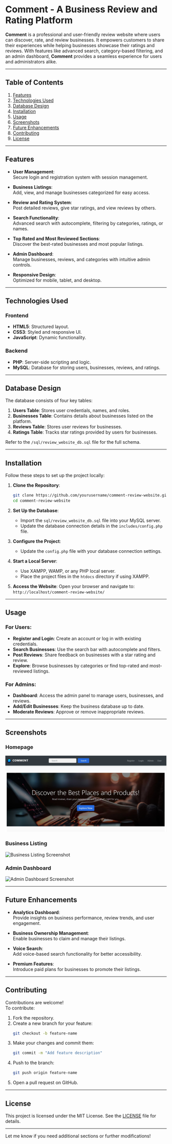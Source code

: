 # **Comment - A Business Review and Rating Platform**

**Comment** is a professional and user-friendly review website where users can discover, rate, and review businesses. It empowers customers to share their experiences while helping businesses showcase their ratings and reviews. With features like advanced search, category-based filtering, and an admin dashboard, **Comment** provides a seamless experience for users and administrators alike.

---

## **Table of Contents**

1. [Features](#features)  
2. [Technologies Used](#technologies-used)  
3. [Database Design](#database-design)  
4. [Installation](#installation)  
5. [Usage](#usage)  
6. [Screenshots](#screenshots)  
7. [Future Enhancements](#future-enhancements)  
8. [Contributing](#contributing)  
9. [License](#license)

---

## **Features**

- **User Management**:  
  Secure login and registration system with session management.  

- **Business Listings**:  
  Add, view, and manage businesses categorized for easy access.  

- **Review and Rating System**:  
  Post detailed reviews, give star ratings, and view reviews by others.  

- **Search Functionality**:  
  Advanced search with autocomplete, filtering by categories, ratings, or names.  

- **Top Rated and Most Reviewed Sections**:  
  Discover the best-rated businesses and most popular listings.  

- **Admin Dashboard**:  
  Manage businesses, reviews, and categories with intuitive admin controls.  

- **Responsive Design**:  
  Optimized for mobile, tablet, and desktop.  

---

## **Technologies Used**

### **Frontend**
- **HTML5**: Structured layout.  
- **CSS3**: Styled and responsive UI.  
- **JavaScript**: Dynamic functionality.  

### **Backend**
- **PHP**: Server-side scripting and logic.  
- **MySQL**: Database for storing users, businesses, reviews, and ratings.  

---

## **Database Design**

The database consists of four key tables:
1. **Users Table**: Stores user credentials, names, and roles.  
2. **Businesses Table**: Contains details about businesses listed on the platform.  
3. **Reviews Table**: Stores user reviews for businesses.  
4. **Ratings Table**: Tracks star ratings provided by users for businesses.  

Refer to the `/sql/review_website_db.sql` file for the full schema.

---

## **Installation**

Follow these steps to set up the project locally:

1. **Clone the Repository**:
   ```bash
   git clone https://github.com/yourusername/comment-review-website.git
   cd comment-review-website
   ```

2. **Set Up the Database**:
   - Import the `sql/review_website_db.sql` file into your MySQL server.  
   - Update the database connection details in the `includes/config.php` file.

3. **Configure the Project**:
   - Update the `config.php` file with your database connection settings.

4. **Start a Local Server**:
   - Use XAMPP, WAMP, or any PHP local server.
   - Place the project files in the `htdocs` directory if using XAMPP.

5. **Access the Website**:
   Open your browser and navigate to:  
   `http://localhost/comment-review-website/`

---

## **Usage**

### For Users:
- **Register and Login**: Create an account or log in with existing credentials.  
- **Search Businesses**: Use the search bar with autocomplete and filters.  
- **Post Reviews**: Share feedback on businesses with a star rating and review.  
- **Explore**: Browse businesses by categories or find top-rated and most-reviewed listings.  

### For Admins:
- **Dashboard**: Access the admin panel to manage users, businesses, and reviews.  
- **Add/Edit Businesses**: Keep the business database up to date.  
- **Moderate Reviews**: Approve or remove inappropriate reviews.  

---

## **Screenshots**

### Homepage  
![Homepage Screenshot](https://github.com/ALLWIN02/Comment---Review-Website/blob/main/uploads1/h1.jpg?raw=true?text=Homepage)

### Business Listing  
![Business Listing Screenshot](https://via.placeholder.com/800x400.png?text=Business+Listing)

### Admin Dashboard  
![Admin Dashboard Screenshot](https://via.placeholder.com/800x400.png?text=Admin+Dashboard)

---

## **Future Enhancements**

- **Analytics Dashboard**:  
  Provide insights on business performance, review trends, and user engagement.  

- **Business Ownership Management**:  
  Enable businesses to claim and manage their listings.  

- **Voice Search**:  
  Add voice-based search functionality for better accessibility.  

- **Premium Features**:  
  Introduce paid plans for businesses to promote their listings.  

---

## **Contributing**

Contributions are welcome!  
To contribute:  

1. Fork the repository.  
2. Create a new branch for your feature:  
   ```bash
   git checkout -b feature-name
   ```  
3. Make your changes and commit them:  
   ```bash
   git commit -m "Add feature description"
   ```  
4. Push to the branch:  
   ```bash
   git push origin feature-name
   ```  
5. Open a pull request on GitHub.

---

## **License**

This project is licensed under the MIT License. See the [LICENSE](LICENSE) file for details.

---

Let me know if you need additional sections or further modifications!
